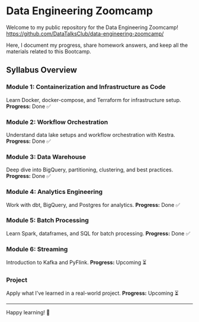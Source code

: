 # Data Engineering Zoomcamp

Welcome to my public repository for the Data Engineering Zoomcamp! <https://github.com/DataTalksClub/data-engineering-zoomcamp/>

Here, I document my progress, share homework answers, and keep all the materials related to this Bootcamp.

## Syllabus Overview

### Module 1: Containerization and Infrastructure as Code

Learn Docker, docker-compose, and Terraform for infrastructure setup. **Progress:** Done ✅

### Module 2: Workflow Orchestration

Understand data lake setups and workflow orchestration with Kestra. **Progress:** Done ✅

### Module 3: Data Warehouse

Deep dive into BigQuery, partitioning, clustering, and best practices. **Progress:** Done ✅

### Module 4: Analytics Engineering

Work with dbt, BigQuery, and Postgres for analytics. **Progress:** Done ✅

### Module 5: Batch Processing

Learn Spark, dataframes, and SQL for batch processing. **Progress:** Done ✅

### Module 6: Streaming

Introduction to Kafka and PyFlink. **Progress:** Upcoming ⏳

### Project

Apply what I've learned in a real-world project. **Progress:** Upcoming ⏳

------------------------------------
Happy learning! 🚀
